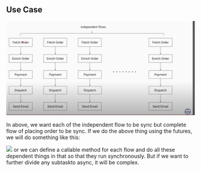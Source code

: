 ## Use Case ##

![](1.png)

In above, we want each of the independent flow to be sync but complete flow of placing order to be sync.
If we do the above thing using the futures, we will do something like this:

![](Screenshot%202025-02-26%20at%201.00.42%E2%80%AFPM.png)
or we can define a callable method for each flow and do all these dependent things in that so that they run synchronously. But if we want to further divide any subtaskto async, it will be complex.